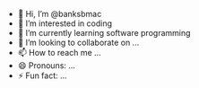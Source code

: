 - 👋 Hi, I’m @banksbmac
- 👀 I’m interested in coding
- 🌱 I’m currently learning software programming
- 💞️ I’m looking to collaborate on ...
- 📫 How to reach me ...
- 😄 Pronouns: ...
- ⚡ Fun fact: ...

<!---
banksbmac/banksbmac is a ✨ special ✨ repository because its `README.md` (this file) appears on your GitHub profile.
You can click the Preview link to take a look at your changes.
--->
